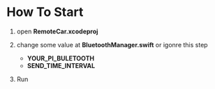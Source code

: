# How To Start

1.	open <b>RemoteCar.xcodeproj</b>

2.	change some value at <b>BluetoothManager.swift</b> or igonre this step
	*	<b>YOUR\_PI_BULETOOTH</b> 
	*	<b>SEND\_TIME_INTERVAL</b>

3.	Run